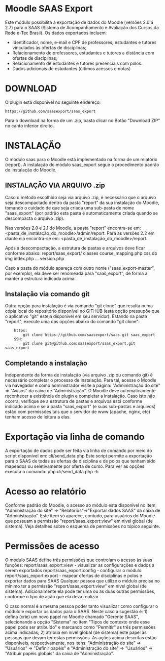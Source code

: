 Moodle SAAS Export
==================

Este módulo possibilita a exportação de dados do Moodle (versões 2.0 a 2.7) para o
SAAS (Sistema de Acompanhamento e Avaliação dos Cursos da Rede e-Tec Brasil).
Os dados exportados incluem:

- Identificador, nome, e-mail e CPF de professores, estudantes e tutores vinculados às ofertas de disciplinas;
- Relacionamento de professores, estudantes e tutores a distância com ofertas de disciplinas;
- Relacionamento de estudantes e tutores presenciais com polos.
- Dados adicionais de estudantes (últimos acessos e notas)

DOWNLOAD
========

O plugin está disponível no seguinte endereço:

    https://github.com/saasexport/saas_export

Para o download na forma de um .zip, basta clicar no Botão "Download ZIP" no canto inferior direito.

INSTALAÇÃO
==========

O módulo saas para o Moodle está implementado na forma de um relatório (report). A instalação do módulo saas_export
segue o procedimento padrão de instalação do Moodle.

INSTALAÇÃO VIA ARQUIVO .zip
---------------------------

Caso o método escolhido seja via arquivo .zip, é necessário que o arquivo seja descompactado dentro
da pasta "report" da sua instalação do Moodle, tomando o cuidado de que seja criada uma sub-pasta de nome "saas_export"
(por padrão esta pasta é automaticamente criada quando se descompacta o arquivo .zip).

Nas versões 2.0 e 2.1 do Moodle, a pasta "report" encontra-se em:
    <pasta_de_instalação_do_moodle>/admin/report.
Para as versões 2.2 em diante ela encontra-se em:
    <pasta_de_instalação_do_moodle>/report.

Após a descompactação, a estrutura de pastas e arquivos deve ficar conforme abaixo:
     report/saas_export/
                    classes
                    course_mapping.php
                    css
                    db
                    img
                    index.php
                    ...
                    version.php

Caso a pasta do módulo apareça com outro nome ("saas_export-master", por exemplo), ela deve ser renomeada para
"saas_export", de forma a manter a estrutura indicada acima.

Instalação via comando git
--------------------------

Outra opção para instalação é via comando "git clone" que resulta numa cópia local do repositório disponível no GITHUB
(esta opção pressupõe que o aplicativo "git" esteja disponível em seu servidor). Estando na pasta "report",
execute uma das opções abaixo do comando "git clone":

        https:
            git clone https://github.com/saasexport/saas.git saas_export
        SSH:
            git clone git@github.com:saasexport/saas_export.git saas_export

Completando a instalação
-------------------------

Independente da forma de instalação (via arquivo .zip ou comando git) é necessário completar o processo de instalação.
Para tal, acesse o Moodle via navegador e como administrador visite a página:
    "Administração do site" => "Avisos"
da caixa de "Administração". O Moodle deve automaticamente reconhecer a existência do plugin e completar a instalação.
Caso isto não ocorra, verifique se a estrutura de pastas e arquivos está conforme indicado acima e se a pasta
"saas_export" (e suas sub-pastas e arquivos) estão com permissões tais que o servidor de www (apache, nginx, etc)
tenham acesso de leitura a elas.

Exportação via linha de comando
===============================

A exportação de dados pode ser feita via linha de comando por meio do script disponível em:
        cli/send_data.php
Este script permite a exportação para o SAAS de todas as ofertas de disciplina e de polos que tenham sido mapeados ou
seletivamente por oferta de curso. Para ver as opções executa o comando:
        php cli/send_data.php -h

Acesso ao relatório
===================

Conforme padrão do Moodle, o acesso ao módulo esta disponível no item:
    "Administração do site" => "Relatórios"=>"Exportar dados SAAS"
da caixa de "Administração". Este item só aparece, contudo, para usuários do Moodle que possuam a permissão
"report/saas_export:view" em nível global (de sistema). Veja detalhes sobre o esquema de permissões no tópico seguinte.

Permissões de acesso
====================

O módulo SAAS define três permissões que controlam o acesso às suas funções:
    report/saas_export:view     - visualizar as configurações e dados a serem exportados
    report/saas_export:config   - configurar o módulo
    report/saas_export:export   - mapear ofertas de disciplinas e polos e exportar dados para SAAS
Qualquer pessoa que utilize o módulo precisa no mínimo ter a permissão "report/saas_export:view" em nível global
(de sistema). Adicionalmente ela pode ter uma ou as duas outras permissões, conforme o tipo de ação que ela deva realizar.

O caso normal é a mesma pessoa poder tanto visualizar como configurar o módulo e exportar os dados para o SAAS.
Neste caso a sugestão é:
    1) defina (crie) um novo papel no Moodle chamado "Gerente SAAS", selecionando a opção "Sistema" no item
       "Tipos de contexto onde esse papel pode ser atribuído" e marcando como "Permitir" as três permissões acima indicadas;
    2) atribua em nível global (de sistema) este papel às pessoas que devam ter estas permissões.
As ações acima descritas estão disponíveis, respectivamente, nos itens:
    "Administração do site" => "Usuários" => "Definir papéis" e
    "Administração do site" => "Usuários" => "Atribuir papéis globais"
da caixa de "Administração".
